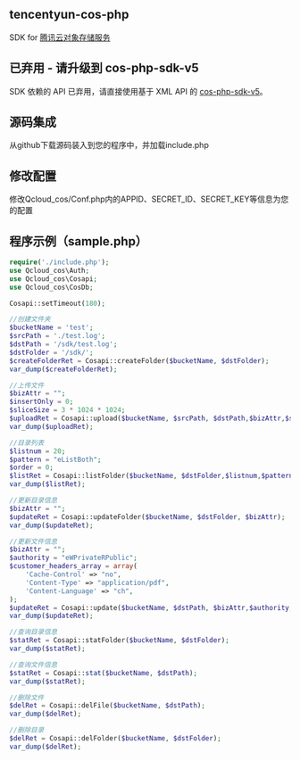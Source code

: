 ## tencentyun-cos-php

SDK for [腾讯云对象存储服务](http://wiki.qcloud.com/wiki/COS%E4%BA%A7%E5%93%81%E4%BB%8B%E7%BB%8D)

## 已弃用 - 请升级到 cos-php-sdk-v5

SDK 依赖的 API 已弃用，请直接使用基于 XML API 的 [cos-php-sdk-v5](https://github.com/tencentyun/cos-php-sdk-v5)。

## 源码集成

从github下载源码装入到您的程序中，并加载include.php

## 修改配置

修改Qcloud_cos/Conf.php内的APPID、SECRET_ID、SECRET_KEY等信息为您的配置

## 程序示例（sample.php）

``` php
require('./include.php');
use Qcloud_cos\Auth;
use Qcloud_cos\Cosapi;
use Qcloud_cos\CosDb;

Cosapi::setTimeout(180);

//创建文件夹
$bucketName = 'test';
$srcPath = './test.log';
$dstPath = '/sdk/test.log';
$dstFolder = '/sdk/';
$createFolderRet = Cosapi::createFolder($bucketName, $dstFolder);
var_dump($createFolderRet);

//上传文件
$bizAttr = "";
$insertOnly = 0;
$sliceSize = 3 * 1024 * 1024;
$uploadRet = Cosapi::upload($bucketName, $srcPath, $dstPath,$bizAttr,$sliceSize, $insertOnly);
var_dump($uploadRet);

//目录列表
$listnum = 20;
$pattern = "eListBoth";
$order = 0;
$listRet = Cosapi::listFolder($bucketName, $dstFolder,$listnum,$pattern, $order);
var_dump($listRet);

//更新目录信息
$bizAttr = "";
$updateRet = Cosapi::updateFolder($bucketName, $dstFolder, $bizAttr);
var_dump($updateRet);

//更新文件信息
$bizAttr = "";
$authority = "eWPrivateRPublic";
$customer_headers_array = array(
    'Cache-Control' => "no",
    'Content-Type' => "application/pdf",
    'Content-Language' => "ch",
);
$updateRet = Cosapi::update($bucketName, $dstPath, $bizAttr,$authority, $customer_headers_array);
var_dump($updateRet);

//查询目录信息
$statRet = Cosapi::statFolder($bucketName, $dstFolder);
var_dump($statRet);

//查询文件信息
$statRet = Cosapi::stat($bucketName, $dstPath);
var_dump($statRet);

//删除文件
$delRet = Cosapi::delFile($bucketName, $dstPath);
var_dump($delRet);

//删除目录
$delRet = Cosapi::delFolder($bucketName, $dstFolder);
var_dump($delRet);
```
